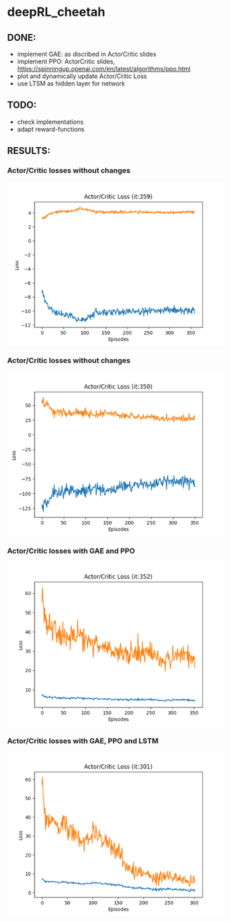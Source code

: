 # deepRL_cheetah

## DONE:
- implement GAE: as discribed in ActorCritic slides
- implement PPO: ActorCritic slides, https://spinningup.openai.com/en/latest/algorithms/ppo.html
- plot and dynamically update Actor/Critic Loss
- use LTSM as hidden layer for network

## TODO:
- check implementations
- adapt reward-functions

## RESULTS:

### Actor/Critic losses without changes
![losseswithout changes](RL_Project/results/ac_loss.png)

### Actor/Critic losses without changes
![losses with GAE](RL_Project/results/ac_loss_gae.png)

### Actor/Critic losses with GAE and PPO
![losses with GAE and PPO](RL_Project/results/ac_loss_gae_ppo.png)

### Actor/Critic losses with GAE, PPO and LSTM
![losses with GAE, PPO and LSTM](RL_Project/results/ac_loss_gae_ppo_lstm.png)